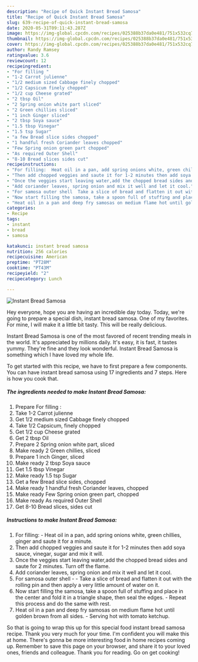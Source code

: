 ```yaml
---
description: "Recipe of Quick Instant Bread Samosa"
title: "Recipe of Quick Instant Bread Samosa"
slug: 639-recipe-of-quick-instant-bread-samosa
date: 2020-05-31T09:11:43.287Z
image: https://img-global.cpcdn.com/recipes/025388b37da0e481/751x532cq70/instant-bread-samosa-recipe-main-photo.jpg
thumbnail: https://img-global.cpcdn.com/recipes/025388b37da0e481/751x532cq70/instant-bread-samosa-recipe-main-photo.jpg
cover: https://img-global.cpcdn.com/recipes/025388b37da0e481/751x532cq70/instant-bread-samosa-recipe-main-photo.jpg
author: Randy Ramsey
ratingvalue: 3.6
reviewcount: 12
recipeingredient:
- "For filling "
- "1-2 Carrot julienne"
- "1/2 medium sized Cabbage finely chopped"
- "1/2 Capsicum finely chopped"
- "1/2 cup Cheese grated"
- "2 tbsp Oil"
- "2 Spring onion white part sliced"
- "2 Green chillies sliced"
- "1 inch Ginger sliced"
- "2 tbsp Soya sauce"
- "1.5 tbsp Vinegar"
- "1.5 tsp Sugar"
- "a few Bread slice sides chopped"
- "1 handful fresh Coriander leaves chopped"
- "Few Spring onion green part chopped"
- "As required Outer Shell"
- "8-10 Bread slices sides cut"
recipeinstructions:
- "For filling:  Heat oil in a pan, add spring onions white, green chillies, ginger and saute it for a minute."
- "Then add chopped veggies and saute it for 1-2 minutes then add soya sauce, vinegar, sugar and mix it will."
- "Once the veggies start leaving water,add the chopped bread sides and saute for 2 minutes. Turn off the flame."
- "Add coriander leaves, spring onion and mix it well and let it cool."
- "For samosa outer shell  Take a slice of bread and flatten it out with the rolling pin and then apply a very little amount of water on it."
- "Now start filling the samosa, take a spoon full of stuffing and place in the center and fold it in a triangle shape, then seal the edges. Repeat this process and do the same with rest."
- "Heat oil in a pan and deep fry samosas on medium flame hot until golden brown from all sides. Serving hot with tomato ketchup."
categories:
- Recipe
tags:
- instant
- bread
- samosa

katakunci: instant bread samosa 
nutrition: 256 calories
recipecuisine: American
preptime: "PT28M"
cooktime: "PT43M"
recipeyield: "2"
recipecategory: Lunch

---
```



![Instant Bread Samosa](https://img-global.cpcdn.com/recipes/025388b37da0e481/751x532cq70/instant-bread-samosa-recipe-main-photo.jpg)

Hey everyone, hope you are having an incredible day today. Today, we're going to prepare a special dish, instant bread samosa. One of my favorites. For mine, I will make it a little bit tasty. This will be really delicious.

Instant Bread Samosa is one of the most favored of recent trending meals in the world. It's appreciated by millions daily. It's easy, it is fast, it tastes yummy. They're fine and they look wonderful. Instant Bread Samosa is something which I have loved my whole life.




To get started with this recipe, we have to first prepare a few components. You can have instant bread samosa using 17 ingredients and 7 steps. Here is how you cook that.

<!--inarticleads1-->

##### The ingredients needed to make Instant Bread Samosa:

1. Prepare For filling :
1. Take 1-2 Carrot julienne
1. Get 1/2 medium sized Cabbage finely chopped
1. Take 1/2 Capsicum, finely chopped
1. Get 1/2 cup Cheese grated
1. Get 2 tbsp Oil
1. Prepare 2 Spring onion white part, sliced
1. Make ready 2 Green chillies, sliced
1. Prepare 1 inch Ginger, sliced
1. Make ready 2 tbsp Soya sauce
1. Get 1.5 tbsp Vinegar
1. Make ready 1.5 tsp Sugar
1. Get a few Bread slice sides, chopped
1. Make ready 1 handful fresh Coriander leaves, chopped
1. Make ready Few Spring onion green part, chopped
1. Make ready As required Outer Shell
1. Get 8-10 Bread slices, sides cut




<!--inarticleads2-->

##### Instructions to make Instant Bread Samosa:

1. For filling:  - Heat oil in a pan, add spring onions white, green chillies, ginger and saute it for a minute.
1. Then add chopped veggies and saute it for 1-2 minutes then add soya sauce, vinegar, sugar and mix it will.
1. Once the veggies start leaving water,add the chopped bread sides and saute for 2 minutes. Turn off the flame.
1. Add coriander leaves, spring onion and mix it well and let it cool.
1. For samosa outer shell -  - Take a slice of bread and flatten it out with the rolling pin and then apply a very little amount of water on it.
1. Now start filling the samosa, take a spoon full of stuffing and place in the center and fold it in a triangle shape, then seal the edges. - Repeat this process and do the same with rest.
1. Heat oil in a pan and deep fry samosas on medium flame hot until golden brown from all sides. - Serving hot with tomato ketchup.




So that is going to wrap this up for this special food instant bread samosa recipe. Thank you very much for your time. I'm confident you will make this at home. There's gonna be more interesting food in home recipes coming up. Remember to save this page on your browser, and share it to your loved ones, friends and colleague. Thank you for reading. Go on get cooking!

